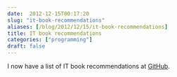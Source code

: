 ```yaml
---
date:  2012-12-15T00:17:20
slug: "it-book-recommendations"
aliases: [/blog/2012/12/15/it-book-recommendations]
title: IT book recommendations
categories: ["programming"]
draft: false
---
```


I now have a list of IT book recommendations at [GitHub](https://github.com/draptik/reader/blob/master/README.md).
